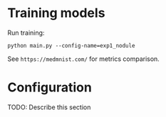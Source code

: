 # Training models

Run training:

`python main.py --config-name=exp1_nodule`

See `https://medmnist.com/` for metrics comparison.

# Configuration

TODO: Describe this section
